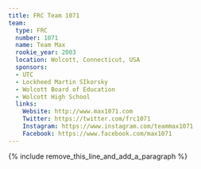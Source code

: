 ```yaml
---
title: FRC Team 1071
team:
  type: FRC
  number: 1071
  name: Team Max
  rookie_year: 2003
  location: Wolcott, Connecticut, USA
  sponsors:
  - UTC
  - Lockheed Martin SIkorsky
  - Wolcott Board of Education
  - Wolcott High School
  links:
    Website: http://www.max1071.com
    Twitter: https://twitter.com/frc1071
    Instagram: https://www.instagram.com/teammax1071
    Facebook: https://www.facebook.com/max1071
---
```


{% include remove_this_line_and_add_a_paragraph %}